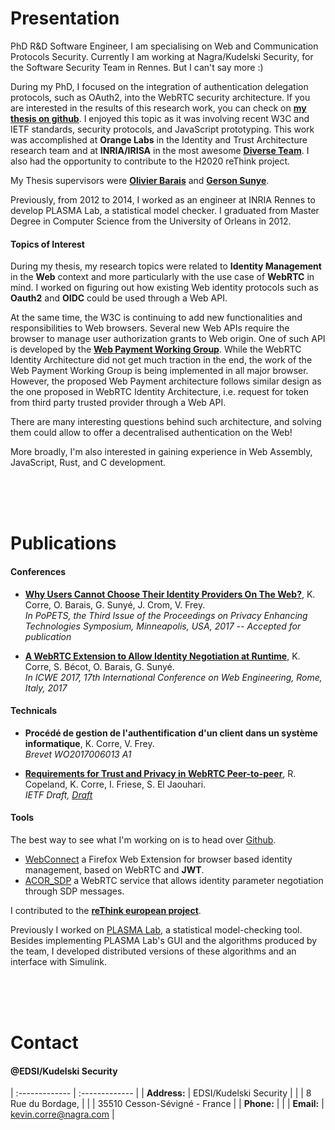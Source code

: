 # Presentation

PhD R&D Software Engineer, I am specialising on Web and Communication Protocols Security.
Currently I am working at Nagra/Kudelski Security, for the Software Security Team in Rennes. But I can't say more :)

During my PhD, I focused on the integration of authentication delegation protocols, such as OAuth2, into the WebRTC security architecture.
If you are interested in the results of this research work, you can check on **[my thesis on github](https://github.com/Sparika/PHD)**.
I enjoyed this topic as it was involving recent W3C and IETF standards, security protocols, and JavaScript prototyping. 
This work was accomplished at **Orange Labs** in the Identity and Trust Architecture research team and at **INRIA/IRISA** in the most awesome **[Diverse Team](http://diverse.irisa.fr/)**.
I also had the opportunity to contribute to the H2020 reThink project.

My Thesis supervisors were **[Olivier Barais](http://olivier.barais.fr/)**
and **[Gerson Sunye](http://www.irisa.fr/triskell/members/gerson.sunye/index_html?set_language=en)**.

Previously, from 2012 to 2014, I worked as an engineer at INRIA Rennes to develop PLASMA Lab, a statistical model checker.
I graduated from Master Degree in Computer Science from the University of Orleans in 2012.

#### Topics of Interest
During my thesis, my research topics were related to **Identity Management** in the **Web** context and more particularly with the use case of **WebRTC** in mind.
I worked on figuring out how existing Web identity protocols such as **Oauth2** and **OIDC** could be used through a Web API.

At the same time, the W3C is continuing to add new functionalities and responsibilities to Web browsers.
Several new Web APIs require the browser to manage user authorization grants to Web origin.
One of such API is developed by the **[Web Payment Working Group](https://www.w3.org/Payments/WG/)**.
While the WebRTC Identity Architecture did not get much traction in the end, the work of the Web Payment Working Group is being implemented in all major browser.
However, the proposed Web Payment architecture follows similar design as the one proposed in WebRTC Identity Architecture, i.e. request for token from third party trusted provider through a Web API.

There are many interesting questions behind such architecture, and solving them could allow to offer a decentralised authentication on the Web!


More broadly, I'm also interested in gaining experience in Web Assembly, JavaScript, Rust, and C development. 


<br/><br/><br/>


# <a name="Publications"></a> Publications
#### Conferences
* **[Why Users Cannot Choose Their Identity Providers On The Web?](https://hal.archives-ouvertes.fr/hal-01611048/)**, K. Corre, O. Barais, G. Sunyé, J. Crom, V. Frey.<br/>
<em>In PoPETS, the Third Issue of the Proceedings on Privacy Enhancing Technologies Symposium, Minneapolis, USA, 2017 -- Accepted for publication</em>

* **[A WebRTC Extension to Allow Identity Negotiation at Runtime](https://kcorre.github.io/papers/WebRTCExtensionIdentityNegotiationRuntime.pdf)**, K. Corre, S. Bécot, O. Barais, G. Sunyé.<br/>
<em>In ICWE 2017, 17th International Conference on Web Engineering, Rome, Italy, 2017</em>

#### Technicals
* **Procédé de gestion de l'authentification d'un client dans un système informatique**, K. Corre, V. Frey.<br/>
<em>Brevet WO2017006013 A1</em>


* **[Requirements for Trust and Privacy in WebRTC Peer-to-peer](https://tools.ietf.org/html/draft-copeland-rtcweb-p2p-idp-auth-00)**, R. Copeland, K. Corre, I. Friese, S. El Jaouhari.<br/>
<em>IETF Draft, [Draft](https://tools.ietf.org/html/draft-copeland-rtcweb-p2p-idp-auth-00)</em>

#### Tools

The best way to see what I'm working on is to head over [Github](https://github.com/Sparika).

* [WebConnect](https://github.com/Sparika/WebConnect/) a Firefox Web Extension for browser based identity management, based on WebRTC and **JWT**.
* [ACOR_SDP](https://github.com/Sparika/ACOR_SDP/) a WebRTC service that allows identity parameter negotiation through SDP messages.

I contributed to the **[reThink european project](https://rethink-project.eu/)**.

Previously I worked on [PLASMA Lab](https://project.inria.fr/plasma-lab/), a statistical model-checking tool. Besides implementing PLASMA Lab's GUI and the algorithms produced by the team, I developed distributed versions of these algorithms and an interface with Simulink.

<br/><br/><br/>




# <a name="Contact"></a> Contact
#### @EDSI/Kudelski Security

| :------------- | :------------- |
| **Address:** | EDSI/Kudelski Security |
| | 8 Rue du Bordage, |
| | 35510 Cesson-Sévigné - France |
| **Phone:** | |
| **Email:** | kevin.corre@nagra.com  |
